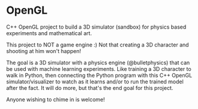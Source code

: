 # OpenGL
C++ OpenGL project to build a 3D simulator (sandbox) for physics based experiments and mathematical art.

This project to NOT a game engine :)  Not that creating a 3D character and shooting at him won't happen!

The goal is a 3D simulator with a physics engine (@bulletphysics) that can be used with machine learning experiments.  Like training 
a 3D character to walk in Python, then connecting the Python program with this C++ OpenGL simulator/visualizer to watch as it learns and/or
to run the trained model after the fact.  It will do more, but that's the end goal for this project.

Anyone wishing to chime in is welcome!
